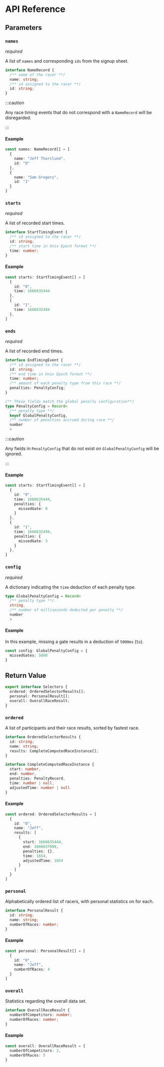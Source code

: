 # API Reference

## Parameters

### `names`

*required*

A list of `names` and corresponding `ids` from the signup sheet.

```typescript
interface NameRecord {
  /** name of the racer **/
  name: string;
  /** id assigned to the racer **/
  id: string;
}
```

:::caution

Any race timing events that do not correspond with a `NameRecord` will be disregarded.

:::

#### Example

```typescript
const names: NameRecord[] = [
  {
    name: "Jeff Thorslund",
    id: "0"
  },
  {
    name: "Sam Gregory",
    id: "1"
  }
]
```

### `starts`

*required*

A list of recorded start times. 

```typescript
interface StartTimingEvent {
  /** id assigned to the racer **/
  id: string;
  /** start time in Unix Epoch format **/
  time: number;
}
```

#### Example

```typescript
const starts: StartTimingEvent[] = [
  {
    id: "0",
    time: 1666635444
  },
  {
    id: "1",
    time: 1666632494
  },
]
```

### `ends`

*required*

A list of recorded end times.

```typescript
interface EndTimingEvent {
  /** id assigned to the racer **/
  id: string;
  /** end time in Unix Epoch format **/
  time: number;
  /** amount of each penalty type from this race **/
  penalties: PenaltyConfig;
}

/** These fields match the global penalty configuration**/
type PenaltyConfig = Record<
  /** penalty type **/
  keyof GlobalPenaltyConfig,
  /** number of penalties accrued during race **/
  number
  >
```

:::caution

Any fields in `PenaltyConfig` that do not exist on `GlobalPenaltyConfig` will be ignored.

:::


#### Example

```typescript
const starts: StartTimingEvent[] = [
  {
    id: "0",
    time: 1666635444,
    penalties: {
      missedGate: 0
    }
  },
  {
    id: "1",
    time: 1666632494,
    penalties: {
      missedGate: 3
    }
  },
]
```

### `config`

*required*

A dictionary indicating the `time` deduction of each penalty type.

```typescript
type GlobalPenaltyConfig = Record<
  /** penalty type **/
  string,
  /** number of milliseconds deducted per penalty **/
  number
  >
```

#### Example

In this example, missing a gate results in a deduction of `5000ms` (`5s`).

```typescript
const config: GlobalPenaltyConfig = {
  missedGates: 5000
}
```

## Return Value

```typescript
export interface Selectors {
  ordered: OrderedSelectorResults[];
  personal: PersonalResult[];
  overall: OverallRaceResult;
}
```

### `ordered`

A list of participants and their race results, sorted by fastest race.

```typescript
interface OrderedSelectorResults {
  id: string;
  name: string;
  results: CompleteComputedRaceInstance[];
}

interface CompleteComputedRaceInstance {
  start: number,
  end: number,
  penalties: PenaltyRecord,
  time: number | null,
  adjustedTime: number | null
}
```

#### Example

```typescript
const ordered: OrderedSelectorResults = [
  {
    id: "0",
    name: "Jeff",
    results: [
      {
        start: 1666635444,
        end: 1666637098,
        penalties: {},
        time: 1654,
        adjustedTime: 1654
      }
    ]
  }
]
```

### `personal`

Alphabetically ordered list of racers, with personal statistics on for each.

```typescript
interface PersonalResult {
  id: string;
  name: string;
  numberOfRaces: number;
}
```

#### Example

```typescript
const personal: PersonalResult[] = [
  {
    id: "0",
    name: "Jeff",
    numberOfRaces: 4
  }
]
```

### `overall`

Statistics regarding the overall data set.

```typescript
interface OverallRaceResult {
  numberOfCompetitors: number;
  numberOfRaces: number;
}
```

#### Example

```typescript
const overall: OverallRaceResult = {
  numberOfCompetitors: 2,
  numberOfRaces: 5
}
```



